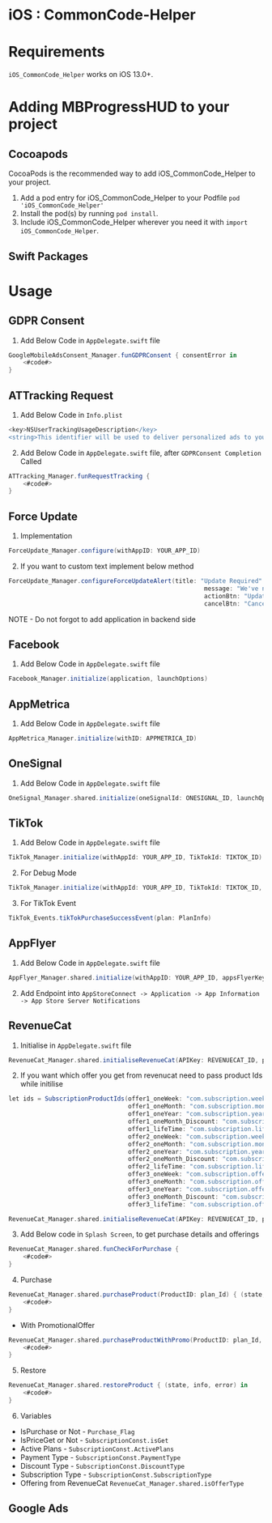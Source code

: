 # iOS : CommonCode-Helper

# Requirements
`iOS_CommonCode_Helper` works on iOS 13.0+.

# Adding MBProgressHUD to your project

## Cocoapods
CocoaPods is the recommended way to add iOS_CommonCode_Helper to your project.

1. Add a pod entry for iOS_CommonCode_Helper to your Podfile `pod 'iOS_CommonCode_Helper'`
2. Install the pod(s) by running `pod install`.
3. Include iOS_CommonCode_Helper wherever you need it with `import iOS_CommonCode_Helper`.

## Swift Packages



# Usage
## GDPR Consent
1. Add Below Code in `AppDelegate.swift` file
```groovy
GoogleMobileAdsConsent_Manager.funGDPRConsent { consentError in
    <#code#>
}
```

## ATTracking Request
1. Add Below Code in `Info.plist`
```groovy
<key>NSUserTrackingUsageDescription</key>
<string>This identifier will be used to deliver personalized ads to you.</string>
```
2. Add Below Code in `AppDelegate.swift` file, after `GDPRConsent Completion` Called
```groovy
ATTracking_Manager.funRequestTracking {
    <#code#>
}
```

## Force Update
1. Implementation
```groovy
ForceUpdate_Manager.configure(withAppID: YOUR_APP_ID)
```
2. If you want to custom text implement below method
```groovy
ForceUpdate_Manager.configureForceUpdateAlert(title: "Update Required".localized(),
                                                      message: "We've noticed that you've been using the deprecated application version for a long time. Please update to the latest version and enjoy the app.".localized(),
                                                      actionBtn: "Update".localized(),
                                                      cancelBtn: "Cancel".localized())
```
NOTE - Do not forgot to add application in backend side

## Facebook
1. Add Below Code in `AppDelegate.swift` file
```groovy
Facebook_Manager.initialize(application, launchOptions)
```

## AppMetrica
1. Add Below Code in `AppDelegate.swift` file
```groovy
AppMetrica_Manager.initialize(withID: APPMETRICA_ID)
```

## OneSignal
1. Add Below Code in `AppDelegate.swift` file
```groovy
OneSignal_Manager.shared.initialize(oneSignalId: ONESIGNAL_ID, launchOptions: launchOptions)
```

## TikTok
1. Add Below Code in `AppDelegate.swift` file
```groovy
TikTok_Manager.initialize(withAppId: YOUR_APP_ID, TikTokId: TIKTOK_ID)
```
2. For Debug Mode
```groovy
TikTok_Manager.initialize(withAppId: YOUR_APP_ID, TikTokId: TIKTOK_ID, isDebug: true)
```
3. For TikTok Event
```groovy
TikTok_Events.tikTokPurchaseSuccessEvent(plan: PlanInfo)
```   

## AppFlyer
1. Add Below Code in `AppDelegate.swift` file
```groovy
AppFlyer_Manager.shared.initialize(withAppID: YOUR_APP_ID, appsFlyerKey: APPFLYER_ID)
```
2. Add Endpoint into `AppStoreConnect -> Application -> App Information -> App Store Server Notifications`


## RevenueCat
1. Initialise in `AppDelegate.swift` file
```groovy
RevenueCat_Manager.shared.initialiseRevenueCat(APIKey: REVENUECAT_ID, productIds: nil)
```
2. If you want which offer you get from revenucat need to pass product Ids while initilise
```groovy
let ids = SubscriptionProductIds(offer1_oneWeek: "com.subscription.week",
                                 offer1_oneMonth: "com.subscription.month",
                                 offer1_oneYear: "com.subscription.year",
                                 offer1_oneMonth_Discount: "com.subscription.discount.month",
                                 offer1_lifeTime: "com.subscription.lifetime",
                                 offer2_oneWeek: "com.subscription.week.exp",
                                 offer2_oneMonth: "com.subscription.month.experiment",
                                 offer2_oneYear: "com.subscription.year.experiment",
                                 offer2_oneMonth_Discount: "com.subscription.discount.month.exp",
                                 offer2_lifeTime: "com.subscription.lifetime.exp",
                                 offer3_oneWeek: "com.subscription.offering3.week",
                                 offer3_oneMonth: "com.subscription.offering3.month",
                                 offer3_oneYear: "com.subscription.offering3.year",
                                 offer3_oneMonth_Discount: "com.subscription.offering3.discount.month",
                                 offer3_lifeTime: "com.subscription.offering3.lifetime")

RevenueCat_Manager.shared.initialiseRevenueCat(APIKey: REVENUECAT_ID, productIds: ids)
```
3. Add Below code in `Splash Screen`, to get purchase details and offerings
```groovy
RevenueCat_Manager.shared.funCheckForPurchase {
    <#code#>
}
```   
4. Purchase
```groovy
RevenueCat_Manager.shared.purchaseProduct(ProductID: plan_Id) { (state, info, error, isCancel) in
    <#code#>
}
```   
- With PromotionalOffer
```groovy
RevenueCat_Manager.shared.purchaseProductWithPromo(ProductID: plan_Id, promoOffers: promoOffer) { (state, info, error, isCancel) in
    <#code#>
}
```
5. Restore
```groovy
RevenueCat_Manager.shared.restoreProduct { (state, info, error) in
    <#code#>
}
```
6. Variables
- IsPurchase or Not - `Purchase_Flag`
- IsPriceGet or Not - `SubscriptionConst.isGet`
- Active Plans - `SubscriptionConst.ActivePlans`
- Payment Type - `SubscriptionConst.PaymentType`
- Discount Type - `SubscriptionConst.DiscountType`
- Subscription Type - `SubscriptionConst.SubscriptionType`
- Offering from RevenueCat `RevenueCat_Manager.shared.isOfferType`

## Google Ads
